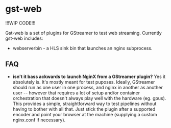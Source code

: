 # gst-web

!!!WIP CODE!!!

Gst-web is a set of plugins for GStreamer to test web streaming. Currently gst-web includes:
* webserverbin - a HLS sink bin that launches an nginx subprocess.

## FAQ
- **isn't it bass ackwards to launch NginX from a GStreamer plugin?**
Yes it absolutely is. It's mostly meant for test puposes. Ideally, GStreamer should run as one user in one process, and nginx in another as another user -- however that requires a lot of setup and/or container orchestration that doesn't always play well with the hardware (eg. gpus). This provides a simple, straightforward way to test pipelines without having to bother with all that. Just stick the plugin after a supported encoder and point your browser at the machine (supplying a custom nginx.conf if necessary).